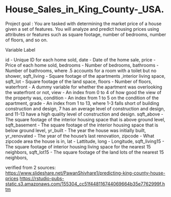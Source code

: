 # House_Sales_in_King_County-_USA.
Project goal : You are tasked with determining the market price of a house given a set of features. You will analyze and predict housing prices using attributes or features such as square footage, number of bedrooms, number of floors, and so on. 


Variable Label

id - Unique ID for each home sold, date - Date of the home sale, price - Price of each home sold, bedrooms - Number of bedrooms, bathrooms - Number of bathrooms, where .5 accounts for a room with a toilet but no shower, sqft_living - Square footage of the apartments ,interior living space, sqft_lot - Square footage of the land space, floors - Number of floors, waterfront - A dummy variable for whether the apartment was overlooking the waterfront or not, view - An index from 0 to 4 of how good the view of the property was, condition - An index from 1 to 5 on the condition of the apartment, grade - An index from 1 to 13, where 1-3 falls short of building construction and design, 7 has an average level of construction and design, and 11-13 have a high quality level of construction and design. sqft_above - The square footage of the interior housing space that is above ground level, sqft_basement - The square footage of the interior housing space that is below ground level, yr_built - The year the house was initially built, yr_renovated - The year of the house’s last renovation, zipcode - What zipcode area the house is in, lat - Lattitude, long - Longitude, sqft_living15 - The square footage of interior housing living space for the nearest 15 neighbors, sqft_lot15 - The square footage of the land lots of the nearest 15 neighbors,

verified from 2 sources: https://www.slideshare.net/PawanShivhare1/predicting-king-county-house-prices https://rstudio-pubs-static.s3.amazonaws.com/155304_cc51f448116744069664b35e7762999f.htm
